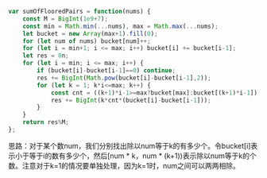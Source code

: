 ```js
var sumOfFlooredPairs = function(nums) {
    const M = BigInt(1e9+7);
    const min = Math.min(...nums), max = Math.max(...nums);
    let bucket = new Array(max+1).fill(0);
    for (let num of nums) bucket[num]++;
    for (let i = min+1; i <= max; i++) bucket[i] += bucket[i-1];
    let res = 0n;
    for (let i = min; i <= max; i++) {
        if (bucket[i]-bucket[i-1]==0) continue;
        res += BigInt(Math.pow(bucket[i]-bucket[i-1],2));
        for (let k = 1; k*i<=max; k++) {
            const cnt = ((k+1)*i-1>=max?bucket[max]:bucket[(k+1)*i-1])-(k==1?bucket[i*k]:bucket[i*k-1]);
            res += BigInt(k*cnt*(bucket[i]-bucket[i-1]));
        }
    }
    return res%M;
};
```

思路：对于某个数num，我们分别找出除以num等于k的有多少个。令bucket[i]表示小于等于i的数有多少个，然后[num * k，num * (k+1))表示除以num等于k的个数。注意对于k=1的情况要单独处理，因为k=1时，num之间可以两两相除。